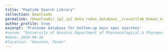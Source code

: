 ```yaml
---
title: "Peptide Search Library"
collection: Downloads
permalink: /Downloads/_ip2_ip2_data_radus_database__cravattlab_Human_nonredundant_07-28-2016_reversed.fasta"
author_profile: true
excerpt: 'Proteome database for bottom-up mass spec searches'
#venue: "University of Houston Department of Pharmacological & Pharmaceutical Sciences"
#date: 2024-08-16
#location: "Houston, Texas"
---
```

